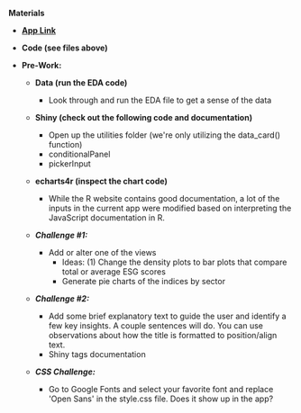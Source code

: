 **Materials**

- [**App Link**](https://reason.shinyapps.io/esg_data_app/)

- **Code (see files above)**

- **Pre-Work:**
  - **Data (run the EDA code)**
    - Look through and run the EDA file to get a sense of the data
  - **Shiny (check out the following code and documentation)**
    - Open up the utilities folder (we&#39;re only utilizing the data\_card() function)
    - conditionalPanel
    - pickerInput
  - **echarts4r (inspect the chart code)**
    - While the R website contains good documentation, a lot of the inputs in the current app were modified based on interpreting the JavaScript documentation in R.
    
  - ***Challenge #1:***
    - Add or alter one of the views
      - Ideas: (1) Change the density plots to bar plots that compare total or average ESG scores
      - Generate pie charts of the indices by sector
  - ***Challenge #2:***
    - Add some brief explanatory text to guide the user and identify a few key insights. A couple sentences will do. You can use observations about how the title is formatted to position/align text.
    - Shiny tags documentation
  - ***CSS Challenge:***
    - Go to Google Fonts and select your favorite font and replace &#39;Open Sans&#39; in the style.css file. Does it show up in the app?
